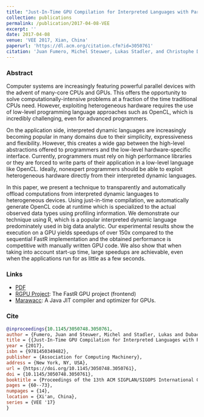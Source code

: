 ```yaml
---
title: "Just-In-Time GPU Compilation for Interpreted Languages with Partial Evaluation"
collection: publications
permalink: /publication/2017-04-08-VEE
excerpt: ''
date: 2017-04-08
venue: 'VEE 2017, Xian, China'
paperurl: 'https://dl.acm.org/citation.cfm?id=3050761'
citation: 'Juan Fumero, Michel Steuwer, Lukas Stadler, and Christophe Dubach. 2017. Just-In-Time GPU Compilation for Interpreted Languages with Partial Evaluation. SIGPLAN Not. 52, 7 (April 2017), 60-73. DOI: https://doi.org/10.1145/3140607.3050761'
---
```



### Abstract

Computer systems are increasingly featuring powerful parallel devices with the advent of many-core CPUs and GPUs. This offers the opportunity to solve computationally-intensive problems at a fraction of the time traditional CPUs need. However, exploiting heterogeneous hardware requires the use of low-level programming language approaches such as OpenCL, which is incredibly challenging, even for advanced programmers.

On the application side, interpreted dynamic languages are increasingly becoming popular in many domains due to their simplicity, expressiveness and flexibility. However, this creates a wide gap between the high-level abstractions offered to programmers and the low-level hardware-specific interface. Currently, programmers must rely on high performance libraries or they are forced to write parts of their application in a low-level language like OpenCL. Ideally, nonexpert programmers should be able to exploit heterogeneous hardware directly from their interpreted dynamic languages.

In this paper, we present a technique to transparently and automatically offload computations from interpreted dynamic languages to heterogeneous devices. Using just-in-time compilation, we automatically generate OpenCL code at runtime which is specialized to the actual observed data types using profiling information. We demonstrate our technique using R, which is a popular interpreted dynamic language predominately used in big data analytic. Our experimental results show the execution on a GPU yields speedups of over 150x compared to the sequential FastR implementation and the obtained performance is competitive with manually written GPU code. We also show that when taking into account start-up time, large speedups are achievable, even when the applications run for as little as a few seconds.

### Links

- [PDF](https://github.com/jjfumero/jjfumero.github.io/blob/master/files/papers/2017/Fumero_VEE_2017_GPUJITandPE.pdf)
- [RGPU Project](https://github.com/jjfumero/fastr-gpu): The FastR GPU project (frontend)
- [Marawacc](https://github.com/jjfumero/marawacc): A Java JIT compiler and optimizer for GPUs.

### Cite 

```bibtex
@inproceedings{10.1145/3050748.3050761,
author = {Fumero, Juan and Steuwer, Michel and Stadler, Lukas and Dubach, Christophe},
title = {{Just-In-Time GPU Compilation for Interpreted Languages with Partial Evaluation}},
year = {2017},
isbn = {9781450349482},
publisher = {Association for Computing Machinery},
address = {New York, NY, USA},
url = {https://doi.org/10.1145/3050748.3050761},
doi = {10.1145/3050748.3050761},
booktitle = {Proceedings of the 13th ACM SIGPLAN/SIGOPS International Conference on Virtual Execution Environments},
pages = {60--73},
numpages = {14},
location = {Xi'an, China},
series = {VEE '17}
}
```